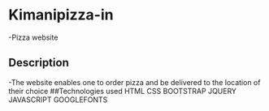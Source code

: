 # Kimanipizza-in
-Pizza website
## Description
-The website enables one to order pizza and be delivered to the location of their choice
##Technologies used
HTML
CSS
BOOTSTRAP
JQUERY
JAVASCRIPT
GOOGLEFONTS
##

